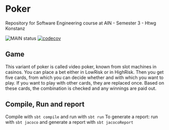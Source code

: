 # Poker
Repository for Software Engineering course at AIN - Semester 3 - Htwg Konstanz

![MAIN status](https://github.com/Jf79/Poker/actions/workflows/scala.yml/badge.svg)
[![codecov](https://codecov.io/gh/Jf79/Poker/branch/main/graph/badge.svg?token=63XTM75PZ2)](https://codecov.io/gh/Jf79/Poker)

## Game
This variant of poker is called video poker, known from slot machines in casinos.
You can place a bet either in LowRisk or in HighRisk.
Then you get five cards, from which you can decide whether and with which you want to play. 
If you want to play with other cards, they are replaced once.
Based on these cards, the combination is checked and any winnings are paid out.

## Compile, Run and report
Compile with `sbt compile` and run with `sbt run`
To generate a report: run with `sbt jacoco` and generate a report with `sbt jacocoReport`
